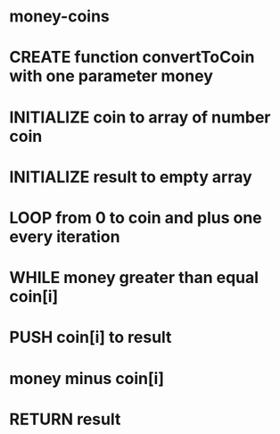 # money-coins
# CREATE function convertToCoin with one parameter money
#   INITIALIZE coin to array of number coin
#   INITIALIZE result to empty array
#   LOOP from 0 to coin and plus one every iteration
#       WHILE money greater than equal coin[i]
#           PUSH coin[i] to result
#           money minus coin[i]
#   RETURN result